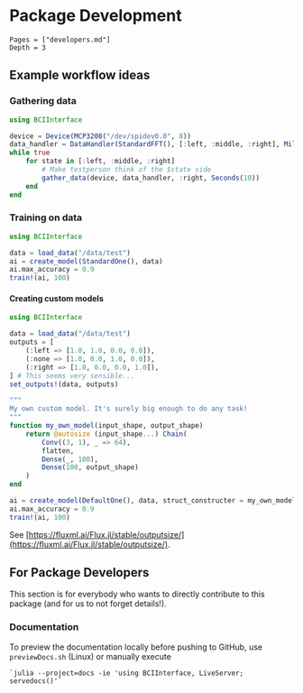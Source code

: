 # Package Development
```@contents
Pages = ["developers.md"]
Depth = 3
```
## Example workflow ideas
### Gathering data
```julia
using BCIInterface

device = Device(MCP3208("/dev/spidev0.0", 8))
data_handler = DataHandler(StandardFFT(), [:left, :middle, :right], Milliseconds(5), "data/test")
while true
    for state in [:left, :middle, :right]
        # Make testperson think of the $state side
        gather_data(device, data_handler, :right, Seconds(10))
    end
end
```
### Training on data
```julia
using BCIInterface

data = load_data("/data/test")
ai = create_model(StandardOne(), data)
ai.max_accuracy = 0.9
train!(ai, 100)
```
#### Creating custom models
```julia
using BCIInterface

data = load_data("/data/test")
outputs = [
    (:left => [1.0, 1.0, 0.0, 0.0]),
    (:none => [1.0, 0.0, 1.0, 0.0]),
    (:right => [1.0, 0.0, 0.0, 1.0]),
] # This seems very sensible...
set_outputs!(data, outputs)

"""
My own custom model. It's surely big enough to do any task!
"""
function my_own_model(input_shape, output_shape)
    return @autosize (input_shape...) Chain(
        Conv((3, 1), _ => 64),
        flatten,
        Dense(_, 100),
        Dense(100, output_shape)
    )
end

ai = create_model(DefaultOne(), data, struct_constructer = my_own_model)
ai.max_accuracy = 0.9
train!(ai, 100)
```
See [https://fluxml.ai/Flux.jl/stable/outputsize/](https://fluxml.ai/Flux.jl/stable/outputsize/).
## For Package Developers
This section is for everybody who wants to directly contribute to this package (and for us to not forget details!).
### Documentation
To preview the documentation locally before pushing to GitHub, use `previewDocs.sh` (Linux) or manually execute

    `julia --project=docs -ie 'using BCIInterface, LiveServer; servedocs()'`
